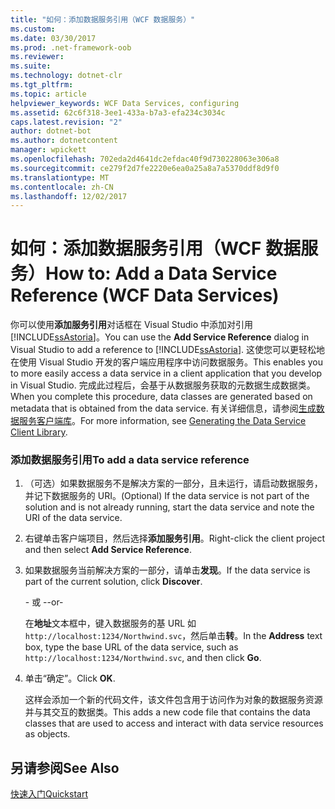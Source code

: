 ```yaml
---
title: "如何：添加数据服务引用（WCF 数据服务）"
ms.custom: 
ms.date: 03/30/2017
ms.prod: .net-framework-oob
ms.reviewer: 
ms.suite: 
ms.technology: dotnet-clr
ms.tgt_pltfrm: 
ms.topic: article
helpviewer_keywords: WCF Data Services, configuring
ms.assetid: 62c6f318-3ee1-433a-b7a3-efa234c3034c
caps.latest.revision: "2"
author: dotnet-bot
ms.author: dotnetcontent
manager: wpickett
ms.openlocfilehash: 702eda2d4641dc2efdac40f9d730228063e306a8
ms.sourcegitcommit: ce279f2d7fe2220e6ea0a25a8a7a5370ddf8d9f0
ms.translationtype: MT
ms.contentlocale: zh-CN
ms.lasthandoff: 12/02/2017
---
```

# <a name="how-to-add-a-data-service-reference-wcf-data-services"></a><span data-ttu-id="85796-102">如何：添加数据服务引用（WCF 数据服务）</span><span class="sxs-lookup"><span data-stu-id="85796-102">How to: Add a Data Service Reference (WCF Data Services)</span></span>
<span data-ttu-id="85796-103">你可以使用**添加服务引用**对话框在 Visual Studio 中添加对引用[!INCLUDE[ssAstoria](../../../../includes/ssastoria-md.md)]。</span><span class="sxs-lookup"><span data-stu-id="85796-103">You can use the **Add Service Reference** dialog in Visual Studio to add a reference to [!INCLUDE[ssAstoria](../../../../includes/ssastoria-md.md)].</span></span> <span data-ttu-id="85796-104">这使您可以更轻松地在使用 Visual Studio 开发的客户端应用程序中访问数据服务。</span><span class="sxs-lookup"><span data-stu-id="85796-104">This enables you to more easily access a data service in a client application that you develop in Visual Studio.</span></span> <span data-ttu-id="85796-105">完成此过程后，会基于从数据服务获取的元数据生成数据类。</span><span class="sxs-lookup"><span data-stu-id="85796-105">When you complete this procedure, data classes are generated based on metadata that is obtained from the data service.</span></span> <span data-ttu-id="85796-106">有关详细信息，请参阅[生成数据服务客户端库](../../../../docs/framework/data/wcf/generating-the-data-service-client-library-wcf-data-services.md)。</span><span class="sxs-lookup"><span data-stu-id="85796-106">For more information, see [Generating the Data Service Client Library](../../../../docs/framework/data/wcf/generating-the-data-service-client-library-wcf-data-services.md).</span></span>  
  
### <a name="to-add-a-data-service-reference"></a><span data-ttu-id="85796-107">添加数据服务引用</span><span class="sxs-lookup"><span data-stu-id="85796-107">To add a data service reference</span></span>  
  
1.  <span data-ttu-id="85796-108">（可选）如果数据服务不是解决方案的一部分，且未运行，请启动数据服务，并记下数据服务的 URI。</span><span class="sxs-lookup"><span data-stu-id="85796-108">(Optional) If the data service is not part of the solution and is not already running, start the data service and note the URI of the data service.</span></span>  
  
2.  <span data-ttu-id="85796-109">右键单击客户端项目，然后选择**添加服务引用**。</span><span class="sxs-lookup"><span data-stu-id="85796-109">Right-click the client project and then select **Add Service Reference**.</span></span>  
  
3.  <span data-ttu-id="85796-110">如果数据服务当前解决方案的一部分，请单击**发现**。</span><span class="sxs-lookup"><span data-stu-id="85796-110">If the data service is part of the current solution, click **Discover**.</span></span>  
  
     <span data-ttu-id="85796-111">- 或 -</span><span class="sxs-lookup"><span data-stu-id="85796-111">-or-</span></span>  
  
     <span data-ttu-id="85796-112">在**地址**文本框中，键入数据服务的基 URL 如`http://localhost:1234/Northwind.svc`，然后单击**转**。</span><span class="sxs-lookup"><span data-stu-id="85796-112">In the **Address** text box, type the base URL of the data service, such as `http://localhost:1234/Northwind.svc`, and then click **Go**.</span></span>  
  
4.  <span data-ttu-id="85796-113">单击“确定”。</span><span class="sxs-lookup"><span data-stu-id="85796-113">Click **OK**.</span></span>  
  
     <span data-ttu-id="85796-114">这样会添加一个新的代码文件，该文件包含用于访问作为对象的数据服务资源并与其交互的数据类。</span><span class="sxs-lookup"><span data-stu-id="85796-114">This adds a new code file that contains the data classes that are used to access and interact with data service resources as objects.</span></span>  
  
## <a name="see-also"></a><span data-ttu-id="85796-115">另请参阅</span><span class="sxs-lookup"><span data-stu-id="85796-115">See Also</span></span>  
 [<span data-ttu-id="85796-116">快速入门</span><span class="sxs-lookup"><span data-stu-id="85796-116">Quickstart</span></span>](../../../../docs/framework/data/wcf/quickstart-wcf-data-services.md)

